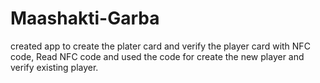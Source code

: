 # Maashakti-Garba

created app to create the plater card and verify the player card with NFC code,
Read NFC code and used the code for create the new player and verify existing player.
